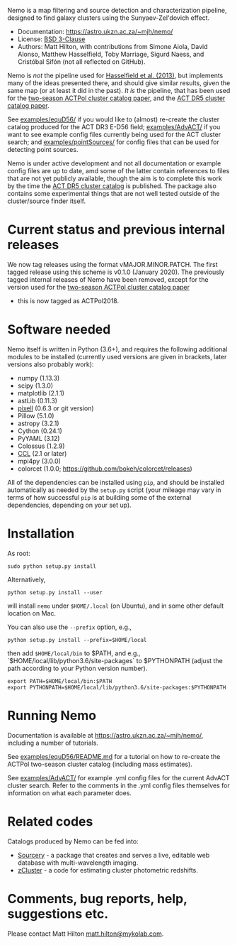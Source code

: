 Nemo is a map filtering and source detection and characterization pipeline, designed to find
galaxy clusters using the Sunyaev-Zel'dovich effect.

* Documentation: <https://astro.ukzn.ac.za/~mjh/nemo/>
* License: [BSD 3-Clause](LICENSE)
* Authors: Matt Hilton, with contributions from Simone Aiola, David Alonso, Matthew Hasselfield,
Toby Marriage, Sigurd Naess, and Cristóbal Sifón (not all reflected on GitHub).

Nemo is *not* the pipeline used for 
[Hasselfield et al. (2013)](http://adsabs.harvard.edu/abs/2013JCAP...07..008H), but implements many
of the ideas presented there, and should give similar results, given the same map (or at least it
did in the past). *It is* the pipeline, that has been used for the
[two-season ACTPol cluster catalog paper](http://adsabs.harvard.edu/abs/2017arXiv170905600H),
and the [ACT DR5 cluster catalog paper](https://ui.adsabs.harvard.edu/abs/2020arXiv200911043H/abstract).

See [examples/equD56/](examples/equD56/) if you would like to (almost) re-create the 
cluster catalog produced for the ACT DR3 E-D56 field; [examples/AdvACT/](examples/AdvACT/) if you
want to see example config files currently being used for the ACT cluster search; and 
[examples/pointSources/](examples/pointSources) for config files that can be used for detecting
point sources.

Nemo is under active development and not all documentation or example config files are up to date,
amd some of the latter contain references to files that are not yet publicly available, though the
aim is to complete this work by the time the 
[ACT DR5 cluster catalog](https://ui.adsabs.harvard.edu/abs/2020arXiv200911043H/abstract)
is published. The package also contains some experimental things that are not well tested outside
of the cluster/source finder itself.

# Current status and previous internal releases

We now tag releases using the format vMAJOR.MINOR.PATCH. The first tagged release using this 
scheme is v0.1.0 (January 2020). The previously tagged internal releases of Nemo have been 
removed, except for the version used for the 
[two-season ACTPol cluster catalog paper](http://adsabs.harvard.edu/abs/2017arXiv170905600H) 
- this is now tagged as ACTPol2018.

# Software needed

Nemo itself is written in Python (3.6+), and requires the following additional modules to be installed 
(currently used versions are given in brackets, later versions also probably work):

* numpy (1.13.3)
* scipy (1.3.0)
* matplotlib (2.1.1)
* astLib (0.11.3)
* [pixell](https://github.com/simonsobs/pixell/) (0.6.3 or git version)
* Pillow (5.1.0)
* astropy (3.2.1)
* Cython (0.24.1)
* PyYAML (3.12)
* Colossus (1.2.9)
* [CCL](https://github.com/LSSTDESC/CCL) (2.1 or later)
* mpi4py (3.0.0)
* colorcet (1.0.0; https://github.com/bokeh/colorcet/releases)

All of the dependencies can be installed using `pip`, and should be installed automatically as needed
by the `setup.py` script (your mileage may vary in terms of how successful `pip` is at building
some of the external dependencies, depending on your set up).

# Installation

As root:
    
    sudo python setup.py install

Alternatively, 

    python setup.py install --user

will install `nemo` under `$HOME/.local` (on Ubuntu), and in some other default location on Mac.

You can also use the `--prefix` option, e.g.,
    
    python setup.py install --prefix=$HOME/local

then add `$HOME/local/bin` to $PATH, and e.g., `$HOME/local/lib/python3.6/site-packages` to 
$PYTHONPATH (adjust the path according to your Python version number).

    export PATH=$HOME/local/bin:$PATH    
    export PYTHONPATH=$HOME/local/lib/python3.6/site-packages:$PYTHONPATH

# Running Nemo

Documentation is available at <https://astro.ukzn.ac.za/~mjh/nemo/>, including a number of
tutorials.

See [examples/equD56/README.md](examples/equD56/README.md) for a tutorial on how to re-create 
the ACTPol two-season cluster catalog (including mass estimates). 

See [examples/AdvACT/](examples/AdvACT/) for example .yml config files for the current AdvACT
cluster search. Refer to the comments in the .yml config files themselves for information on what
each parameter does.

# Related codes

Catalogs produced by Nemo can be fed into:

* [Sourcery](https://github.com/mattyowl/sourcery) - a package that creates and serves a live,
  editable web database with multi-wavelength imaging.
* [zCluster](https://github.com/ACTCollaboration/zCluster) - a code for estimating cluster
  photometric redshifts.

# Comments, bug reports, help, suggestions etc.

Please contact Matt Hilton <matt.hilton@mykolab.com>.
